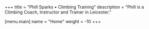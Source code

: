 +++
title = "Phill Sparks • Climbing Training"
description = "Phill is a Climbing Coach, Instructor and Trainer in Leicester."

[menu.main]
  name = "Home"
  weight = -10
+++